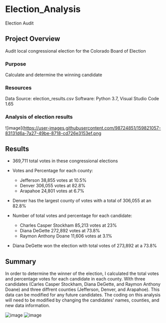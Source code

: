 # Election_Analysis
Election Audit

## Project Overview
Audit local congressional election for the Colorado Board of Election

### Purpose
Calculate and determine the winning candidate 

### Resources
Data Source: election_results.csv
Software: Python 3.7, Visual Studio Code 1.65

### Analysis of election results
![image](https://user-images.githubusercontent.com/98724851/159821057-83131d6a-7a27-49be-8718-cd726e3153ef.png

## Results
- 369,711 total votes in these congressional elections

- Votes and Percentage for each county:
    - Jefferson 38,855 votes at 10.5%
    - Denver 306,055 votes at 82.8%
    - Arapahoe 24,801 votes at 6.7%

- Denver has the largest county of votes with a total of 306,055 at an 82.8%

- Number of total votes and percentage for each candidate:
    - Charles Casper Stockham 85,213 votes at 23%
    - Diana DeGette 272,892 votes at 73.8%
    - Raymon Anthony Doane 11,606 votes at 3.1%

- Diana DeGette won the election with total votes of 273,892 at a 73.8%

## Summary
In order to determine the winner of the election, I calculated the total votes and percentage votes for each candidate in each county. With three candidates (Carles Casper Stockham, Diana DeGette, and Raymon Anthony Doane) and three diffrent counties (Jefferson, Denver, and Arapahoe). This data can be modified for any future candidates. The coding on this analysis will need to be modified by changing the candidates' names, counties, and new data information.

![image](https://user-images.githubusercontent.com/98724851/159822716-22dc0896-fb4e-44a6-958e-7bc5767b0f92.png)
![image](https://user-images.githubusercontent.com/98724851/159822833-15904dde-6d1d-4cd0-b99d-2cf1f4381168.png)



